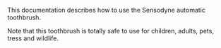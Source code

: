 This documentation describes how to use the Sensodyne automatic 
toothbrush. 

Note that this toothbrush is totally safe to use for children, adults, pets, tress and wildlife.  
